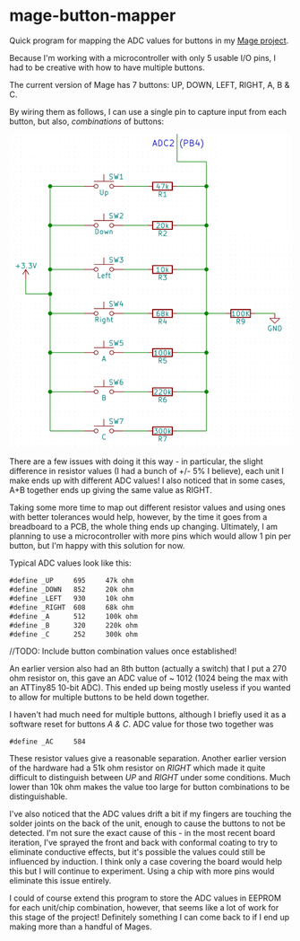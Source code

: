 # mage-button-mapper

Quick program for mapping the ADC values for buttons in my [Mage project](https://github.com/MalphasWats/Mage).

Because I'm working with a microcontroller with only 5 usable I/O pins, I had to be creative with how to have multiple buttons.

The current version of Mage has 7 buttons: UP, DOWN, LEFT, RIGHT, A, B & C.

By wiring them as follows, I can use a single pin to capture input from each button, but also, *combinations* of buttons:

![circuit.png](circuit.png)

There are a few issues with doing it this way - in particular, the slight difference in resistor values (I had a bunch of +/- 5% I believe), each unit I make ends up with different ADC values! I also noticed that in some cases, A+B together ends up giving the same value as RIGHT.

Taking some more time to map out different resistor values and using ones with better tolerances would help, however, by the time it goes from a breadboard to a PCB, the whole thing ends up changing. Ultimately, I am planning to use a microcontroller with more pins which would allow 1 pin per button, but I'm happy with this solution for now.

Typical ADC values look like this:

```
#define _UP     695     47k ohm
#define _DOWN   852     20k ohm
#define _LEFT   930     10k ohm
#define _RIGHT  608     68k ohm
#define _A      512     100k ohm
#define _B      320     220k ohm
#define _C      252     300k ohm
```

//TODO: Include button combination values once established!

An earlier version also had an 8th button (actually a switch) that I put a 270 ohm resistor on, this gave an ADC value of ~ 1012 (1024 being the max with an ATTiny85 10-bit ADC). This ended up being mostly useless if you wanted to allow for multiple buttons to be held down together.

I haven't had much need for multiple buttons, although I briefly used it as a software reset for buttons *A & C*. ADC value for those two together was

```
#define _AC     584
```

These resistor values give a reasonable separation. Another earlier version of the hardware had a 51k ohm resistor on *RIGHT* which made it quite difficult to distinguish between *UP* and *RIGHT* under some conditions. Much lower than 10k ohm makes the value too large for button combinations to be distinguishable.

I've also noticed that the ADC values drift a bit if my fingers are touching the solder joints on the back of the unit, enough to cause the buttons to not be detected. I'm not sure the exact cause of this - in the most recent board iteration, I've sprayed the front and back with conformal coating to try to eliminate conductive effects, but it's possible the values could still be influenced by induction. I think only a case covering the board would help this but I will continue to experiment. Using a chip with more pins would eliminate this issue entirely.

I could of course extend this program to store the ADC values in EEPROM for each unit/chip combination, however, that seems like a lot of work for this stage of the project! Definitely something I can come back to if I end up making more than a handful of Mages.
